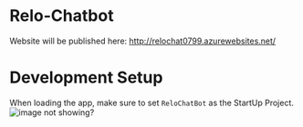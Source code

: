 # Relo-Chatbot

Website will be published here: http://relochat0799.azurewebsites.net/

# Development Setup
When loading the app, make sure to set `ReloChatBot` as the StartUp Project.
![image not showing?](http://i.imgur.com/WMKerVV.png)